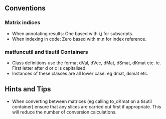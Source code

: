 ## Conventions

### Matrix indices
 - When annotating results: One based with i,j for subscripts.
 - When indexing in code: Zero based with m,n for index reference.
 
### matfuncutil and tisutil Containers
 - Class definitions use the format dVal, dVec, dMat, dSmat, dKmat etc. ie. First letter after d or c is capitalised.
 - Instances of these classes are all lower case. eg dmat, dsmat etc.

## Hints and Tips
 - When converting between matrices (eg calling to_dKmat on a tisutil container) ensure that any slices are carried out first if appropriate. This will reduce the number of conversion calculations.